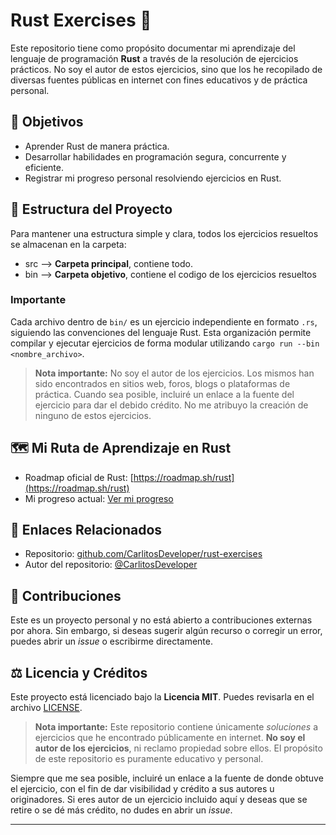 
# Rust Exercises 🦀

Este repositorio tiene como propósito documentar mi aprendizaje del lenguaje de programación **Rust** a través de la resolución de ejercicios prácticos. No soy el autor de estos ejercicios, sino que los he recopilado de diversas fuentes públicas en internet con fines educativos y de práctica personal.

## 📌 Objetivos

- Aprender Rust de manera práctica.
- Desarrollar habilidades en programación segura, concurrente y eficiente.
- Registrar mi progreso personal resolviendo ejercicios en Rust.

## 📁 Estructura del Proyecto

Para mantener una estructura simple y clara, todos los ejercicios resueltos se almacenan en la carpeta:

- src --> **Carpeta principal**, contiene todo.
- bin --> **Carpeta objetivo**, contiene el codigo de los ejercicios resueltos

### Importante

Cada archivo dentro de `bin/` es un ejercicio independiente en formato `.rs`, siguiendo las convenciones del lenguaje Rust. Esta organización permite compilar y ejecutar ejercicios de forma modular utilizando `cargo run --bin <nombre_archivo>`.

> **Nota importante:** No soy el autor de los ejercicios. Los mismos han sido encontrados en sitios web, foros, blogs o plataformas de práctica. Cuando sea posible, incluiré un enlace a la fuente del ejercicio para dar el debido crédito. No me atribuyo la creación de ninguno de estos ejercicios.

## 🗺️ Mi Ruta de Aprendizaje en Rust

- Roadmap oficial de Rust: [https://roadmap.sh/rust](https://roadmap.sh/rust)
- Mi progreso actual: [Ver mi progreso](https://roadmap.sh/rust?s=664e7e5fd6b907c7f7638e17)

## 🔗 Enlaces Relacionados

- Repositorio: [github.com/CarlitosDeveloper/rust-exercises](https://github.com/CarlitosDeveloper/rust-exercises)
- Autor del repositorio: [@CarlitosDeveloper](https://github.com/CarlitosDeveloper)

## 🤝 Contribuciones

Este es un proyecto personal y no está abierto a contribuciones externas por ahora. Sin embargo, si deseas sugerir algún recurso o corregir un error, puedes abrir un *issue* o escribirme directamente.

## ⚖️ Licencia y Créditos

Este proyecto está licenciado bajo la **Licencia MIT**. Puedes revisarla en el archivo [LICENSE](./LICENSE).

> **Nota importante:** Este repositorio contiene únicamente *soluciones* a ejercicios que he encontrado públicamente en internet. **No soy el autor de los ejercicios**, ni reclamo propiedad sobre ellos. El propósito de este repositorio es puramente educativo y personal.

Siempre que me sea posible, incluiré un enlace a la fuente de donde obtuve el ejercicio, con el fin de dar visibilidad y crédito a sus autores u originadores. Si eres autor de un ejercicio incluido aquí y deseas que se retire o se dé más crédito, no dudes en abrir un *issue*.

---
